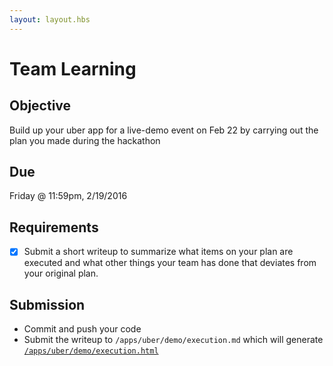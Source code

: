 ```yaml
---
layout: layout.hbs
---
```


# Team Learning

## Objective

Build up your uber app for a live-demo event on Feb 22 by carrying out the plan
you made during the hackathon

## Due

Friday @ 11:59pm, 2/19/2016

## Requirements

* [x] Submit a short writeup to summarize what items on your plan are executed
and what other things your team has done that deviates from your original plan.

## Submission
* Commit and push your code
* Submit the writeup to `/apps/uber/demo/execution.md` which will generate [`/apps/uber/demo/execution.html`](/apps/uber/demo/execution.html)
